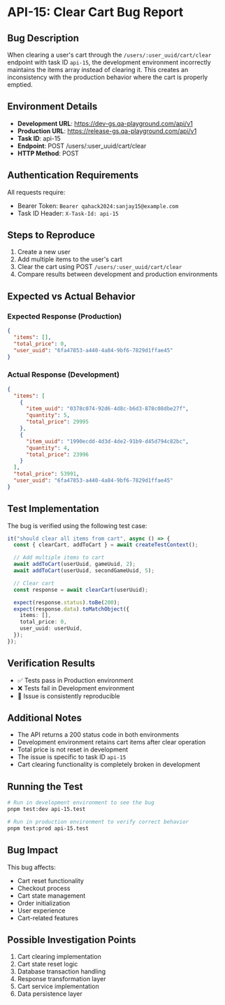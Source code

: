 # API-15: Clear Cart Bug Report

## Bug Description

When clearing a user's cart through the `/users/:user_uuid/cart/clear` endpoint with task ID `api-15`, the development environment incorrectly maintains the items array instead of clearing it. This creates an inconsistency with the production behavior where the cart is properly emptied.

## Environment Details

- **Development URL**: <https://dev-gs.qa-playground.com/api/v1>
- **Production URL**: <https://release-gs.qa-playground.com/api/v1>
- **Task ID**: api-15
- **Endpoint**: POST /users/:user_uuid/cart/clear
- **HTTP Method**: POST

## Authentication Requirements

All requests require:

- Bearer Token: `Bearer qahack2024:sanjay15@example.com`
- Task ID Header: `X-Task-Id: api-15`

## Steps to Reproduce

1. Create a new user
2. Add multiple items to the user's cart
3. Clear the cart using POST `/users/:user_uuid/cart/clear`
4. Compare results between development and production environments

## Expected vs Actual Behavior

### Expected Response (Production)

```json
{
  "items": [],
  "total_price": 0,
  "user_uuid": "6fa47853-a440-4a84-9bf6-7829d1ffae45"
}
```

### Actual Response (Development)

```json
{
  "items": [
    {
      "item_uuid": "0378c074-92d6-4d8c-b6d3-878c08dbe27f",
      "quantity": 5,
      "total_price": 29995
    },
    {
      "item_uuid": "1990ecdd-4d3d-4de2-91b9-d45d794c82bc",
      "quantity": 4,
      "total_price": 23996
    }
  ],
  "total_price": 53991,
  "user_uuid": "6fa47853-a440-4a84-9bf6-7829d1ffae45"
}
```

## Test Implementation

The bug is verified using the following test case:

```typescript
it("should clear all items from cart", async () => {
  const { clearCart, addToCart } = await createTestContext();

  // Add multiple items to cart
  await addToCart(userUuid, gameUuid, 2);
  await addToCart(userUuid, secondGameUuid, 5);

  // Clear cart
  const response = await clearCart(userUuid);

  expect(response.status).toBe(200);
  expect(response.data).toMatchObject({
    items: [],
    total_price: 0,
    user_uuid: userUuid,
  });
});
```

## Verification Results

- ✅ Tests pass in Production environment
- ❌ Tests fail in Development environment
- 🔄 Issue is consistently reproducible

## Additional Notes

- The API returns a 200 status code in both environments
- Development environment retains cart items after clear operation
- Total price is not reset in development
- The issue is specific to task ID `api-15`
- Cart clearing functionality is completely broken in development

## Running the Test

```bash
# Run in development environment to see the bug
pnpm test:dev api-15.test

# Run in production environment to verify correct behavior
pnpm test:prod api-15.test
```

## Bug Impact

This bug affects:

- Cart reset functionality
- Checkout process
- Cart state management
- Order initialization
- User experience
- Cart-related features

## Possible Investigation Points

1. Cart clearing implementation
2. Cart state reset logic
3. Database transaction handling
4. Response transformation layer
5. Cart service implementation
6. Data persistence layer

